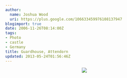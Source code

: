 ```yaml
---
author:
  name: Joshua Wood
  uri: https://plus.google.com/106633459976108137947
blogimport: true
date: 2006-11-26T08:14:00Z
tags:
- Photo
- castle
- Germany
title: Guardhouse, Attendorn
updated: 2013-05-24T01:56:46Z
---
```


<div class="separator" style="clear: both; text-align: center;"><a href="http://1.bp.blogspot.com/-6p-UzO9hXZg/UZ8PIx1GoWI/AAAAAAAAAI8/A7xH8eEBwUo/s1600/guardhouse.jpg" imageanchor="1" style="margin-left: 1em; margin-right: 1em;"><img border="0" src="http://1.bp.blogspot.com/-6p-UzO9hXZg/UZ8PIx1GoWI/AAAAAAAAAI8/A7xH8eEBwUo/s1600/guardhouse.jpg" /></a></div>
